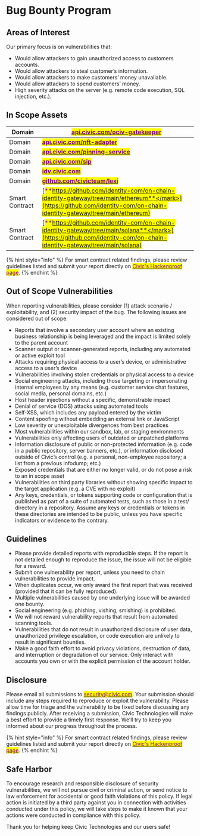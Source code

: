 # Bug Bounty Program

## Areas of Interest

Our primary focus is on vulnerabilities that:

* Would allow attackers to gain unauthorized access to customers accounts.
* Would allow attackers to steal customer’s information.
* Would allow attackers to make customers’ money unavailable.
* Would allow attackers to spend customers’ money.
* High severity attacks on the server (e.g. remote code execution, SQL injection, etc.).

## In Scope Assets

| Domain         | [<mark style="color:purple;">**api.civic.com/ociv-gatekeeper**</mark>](http://api.civic.com/ociv-gatekeeper)                                                                                        |
| -------------- | --------------------------------------------------------------------------------------------------------------------------------------------------------------------------------------------------- |
| Domain         | [<mark style="color:purple;">**api.civic.com/nft-adapter**</mark>](http://api.civic.com/nft-adapter)                                                                                                |
| Domain         | [<mark style="color:purple;">**api.civic.com/pinning-service**</mark>](http://api.civic.com/pinning-service)                                                                                        |
| Domain         | [<mark style="color:purple;">**api.civic.com/sip**</mark>](http://api.civic.com/sip)                                                                                                                |
| Domain         | [<mark style="color:purple;">**idv.civic.com**</mark>](http://idv.civic.com/)                                                                                                                       |
| Domain         | [<mark style="color:purple;">**github.com/civicteam/lexi**</mark>](https://github.com/civicteam/lexi)                                                                                               |
| Smart Contract | [<mark style="color:purple;">**https://github.com/identity-com/on-chain-identity-gateway/tree/main/ethereum**</mark>](https://github.com/identity-com/on-chain-identity-gateway/tree/main/ethereum) |
| Smart Contract | [<mark style="color:purple;">**https://github.com/identity-com/on-chain-identity-gateway/tree/main/solana**</mark>](https://github.com/identity-com/on-chain-identity-gateway/tree/main/solana)     |

{% hint style="info" %}
For smart contract related findings, please review guidelines listed  and submit your report directly on [<mark style="color:purple;">Civic's Hackenproof page</mark>](https://hackenproof.com/civic/civic-smart-contracts).
{% endhint %}

## Out of Scope Vulnerabilities

When reporting vulnerabilities, please consider (1) attack scenario / exploitability, and (2) security impact of the bug. The following issues are considered out of scope:

* Reports that involve a secondary user account where an existing business relationship is being leveraged and the impact is limited solely to the parent account
* Scanner output or scanner-generated reports, including any automated or active exploit tool
* Attacks requiring physical access to a user’s device, or administrative access to a user’s device
* Vulnerabilities involving stolen credentials or physical access to a device
* Social engineering attacks, including those targeting or impersonating internal employees by any means (e.g. customer service chat features, social media, personal domains, etc.)
* Host header injections without a specific, demonstrable impact
* Denial of service (DOS) attacks using automated tools
* Self-XSS, which includes any payload entered by the victim
* Content spoofing without embedding an external link or JavaScript
* Low severity or unexploitable divergences from best practices
* Most vulnerabilities within our sandbox, lab, or staging environments
* Vulnerabilities only affecting users of outdated or unpatched platforms
* Information disclosure of public or non-protected information (e.g. code in a public repository, server banners, etc.), or information disclosed outside of Civic’s control (e.g. a personal, non-employee repository; a list from a previous infodump; etc.)
* Exposed credentials that are either no longer valid, or do not pose a risk to an in scope asset
* Vulnerabilities on third party libraries without showing specific impact to the target application (e.g. a CVE with no exploit)
* Any keys, credentials, or tokens supporting code or configuration that is published as part of a suite of automated tests, such as those in a test/ directory in a repository. Assume any keys or credentials or tokens in these directories are intended to be public, unless you have specific indicators or evidence to the contrary.

## Guidelines

* Please provide detailed reports with reproducible steps. If the report is not detailed enough to reproduce the issue, the issue will not be eligible for a reward.
* Submit one vulnerability per report, unless you need to chain vulnerabilities to provide impact.
* When duplicates occur, we only award the first report that was received (provided that it can be fully reproduced).
* Multiple vulnerabilities caused by one underlying issue will be awarded one bounty.
* Social engineering (e.g. phishing, vishing, smishing) is prohibited.
* We will not reward vulnerability reports that result from automated scanning tools.
* Vulnerabilities that do not result in unauthorized disclosure of user data, unauthorized privilege escalation, or code execution are unlikely to result in significant bounties.
* Make a good faith effort to avoid privacy violations, destruction of data, and interruption or degradation of our service. Only interact with accounts you own or with the explicit permission of the account holder.

## Disclosure

Please email all submissions to [<mark style="color:purple;">security@civic.com</mark>](mailto:security@civic.com). Your submission should include any steps required to reproduce or exploit the vulnerability. Please allow time for triage and the vulnerability to be fixed before discussing any findings publicly. After receiving a submission, Civic Technologies will make a best effort to provide a timely first response. We’ll try to keep you informed about our progress throughout the process.

{% hint style="info" %}
For smart contract related findings, please review guidelines listed  and submit your report directly on [<mark style="color:purple;">Civic's Hackenproof page</mark>](https://hackenproof.com/civic/civic-smart-contracts).
{% endhint %}

## Safe Harbor

To encourage research and responsible disclosure of security vulnerabilities, we will not pursue civil or criminal action, or send notice to law enforcement for accidental or good faith violations of this policy. If legal action is initiated by a third party against you in connection with activities conducted under this policy, we will take steps to make it known that your actions were conducted in compliance with this policy.

Thank you for helping keep Civic Technologies and our users safe!

